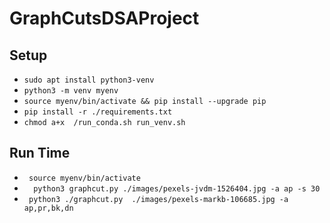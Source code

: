 # GraphCutsDSAProject

## Setup
  -  ```sudo apt install python3-venv```
  -  ```python3 -m venv myenv```
  -  ```source myenv/bin/activate && pip install --upgrade pip```
  -  ```pip install -r ./requirements.txt```
  -  ```chmod a+x  /run_conda.sh run_venv.sh```
  
## Run Time
 - ```  source myenv/bin/activate ```
 - ```  python3 graphcut.py ./images/pexels-jvdm-1526404.jpg -a ap -s 30```
 - ``` python3 ./graphcut.py  ./images/pexels-markb-106685.jpg -a ap,pr,bk,dn```
